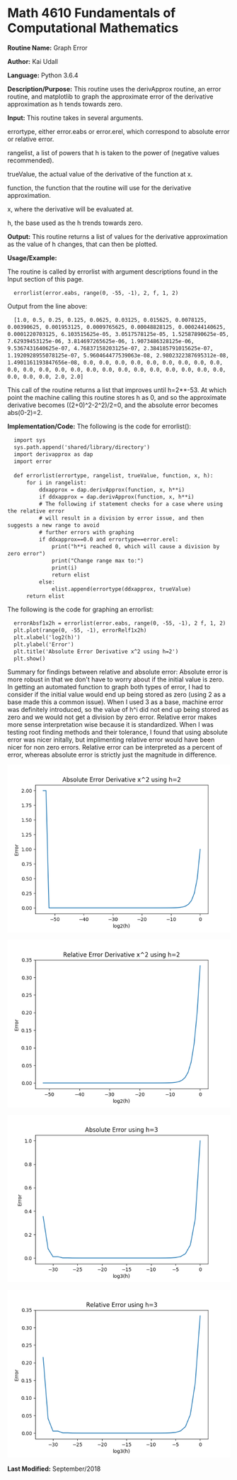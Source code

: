 # Math 4610 Fundamentals of Computational Mathematics

**Routine Name:**           Graph Error

**Author:** Kai Udall

**Language:** Python 3.6.4

**Description/Purpose:** This routine uses the derivApprox routine, an error routine, and matplotlib to graph the approximate error of the derivative approximation as h tends towards zero.

**Input:** This routine takes in several arguments. 

errortype, either error.eabs or error.erel, which correspond to absolute error or relative error. 

rangelist, a list of powers that h is taken to the power of (negative values recommended). 

trueValue, the actual value of the derivative of the function at x. 

function, the function that the routine will use for the derivative approximation.

x, where the derivative will be evaluated at.

h, the base used as the h trends towards zero.

**Output:** This routine returns a list of values for the derivative approximation as the value of h changes, that can then be plotted.

**Usage/Example:**

The routine is called by errorlist with argument descriptions found in the Input section of this page.

      errorlist(error.eabs, range(0, -55, -1), 2, f, 1, 2)

Output from the line above:

      [1.0, 0.5, 0.25, 0.125, 0.0625, 0.03125, 0.015625, 0.0078125, 0.00390625, 0.001953125, 0.0009765625, 0.00048828125, 0.000244140625, 0.0001220703125, 6.103515625e-05, 3.0517578125e-05, 1.52587890625e-05, 7.62939453125e-06, 3.814697265625e-06, 1.9073486328125e-06, 9.5367431640625e-07, 4.76837158203125e-07, 2.384185791015625e-07, 1.1920928955078125e-07, 5.960464477539063e-08, 2.9802322387695312e-08, 1.4901161193847656e-08, 0.0, 0.0, 0.0, 0.0, 0.0, 0.0, 0.0, 0.0, 0.0, 0.0, 0.0, 0.0, 0.0, 0.0, 0.0, 0.0, 0.0, 0.0, 0.0, 0.0, 0.0, 0.0, 0.0, 0.0, 0.0, 0.0, 2.0, 2.0]
      
This call of the routine returns a list that improves until h=2**-53. At which point the machine calling this routine stores h as 0, and so the approximate derivative becomes ((2+0)^2-2^2)/2=0, and the absolute error becomes abs(0-2)=2.
      



**Implementation/Code:** The following is the code for errorlist():

      import sys
      sys.path.append('shared/library/directory')
      import derivapprox as dap
      import error
      
      def errorlist(errortype, rangelist, trueValue, function, x, h):
          for i in rangelist:
              ddxapprox = dap.derivApprox(function, x, h**i)
              if ddxapprox = dap.derivApprox(function, x, h**i)
              # The following if statement checks for a case where using the relative error
              # will result in a division by error issue, and then suggests a new range to avoid
              # further errors with graphing
              if ddxapprox==0.0 and errortype==error.erel:
                  print("h**i reached 0, which will cause a division by zero error")
                  print("Change range max to:")
                  print(i)
                  return elist
              else:
                  elist.append(errortype(ddxapprox, trueValue)
          return elist
          
The following is the code for graphing an errorlist:

      errorAbsf1x2h = errorlist(error.eabs, range(0, -55, -1), 2 f, 1, 2)
      plt.plot(range(0, -55, -1), errorRelf1x2h)
      plt.xlabel('log2(h)')
      plt.ylabel('Error')
      plt.title('Absolute Error Derivative x^2 using h=2')
      plt.show()
  
Summary for findings between relative and absolute error:
Absolute error is more robust in that we don't have to worry about if the initial value is zero. In getting an automated function to graph both types of error, I had to consider if the initial value would end up being stored as zero (using 2 as a base made this a common issue). When I used 3 as a base, machine error was definitely introduced, so the value of h^i did not end up being stored as zero and we would not get a division by zero error. Relative error makes more sense interpretation wise because it is standardized. When I was testing root finding methods and their tolerance, I found that using absolute error was nicer initally, but implimenting relative error would have been nicer for non zero errors. Relative error can be interpreted as a percent of error, whereas absolute error is strictly just the magnitude in difference.

![Absolute Error for the derivative approximation of x^2 using h=2 as a base](https://github.com/kaiudall/MATH4610/blob/master/Homework2/errorAbsf1x2h.png)

![Relative Error for the derivative approximation of x^2 using h=2 as a base](https://github.com/kaiudall/MATH4610/blob/master/Homework2/errorrelf1x2h.png)

![Absolute Error for the derivative approximation of x^2 using h=3 as a base](https://github.com/kaiudall/MATH4610/blob/master/Homework2/errorAbsf1x3h.png)

![Relative Error for the derivative approximation of x^2 using h=3 as a base](https://github.com/kaiudall/MATH4610/blob/master/Homework2/errorrelf1x3h.png)



**Last Modified:** September/2018
